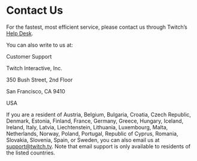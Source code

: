 **Contact Us**
==============

For the fastest, most efficient service, please contact us through Twitch’s [Help Desk](https://help.twitch.tv/s/). 

You can also write to us at:

Customer Support

Twitch Interactive, Inc.

350 Bush Street, 2nd Floor

San Francisco, CA 9410

USA

If you are a resident of Austria, Belgium, Bulgaria, Croatia, Czech Republic, Denmark, Estonia, Finland, France, Germany, Greece, Hungary, Iceland, Ireland, Italy, Latvia, Liechtenstein, Lithuania, Luxembourg, Malta, Netherlands, Norway, Poland, Portugal, Republic of Cyprus, Romania, Slovakia, Slovenia, Spain, or Sweden, you can also email us at support@twitch.tv. Note that email support is only available to residents of the listed countries.